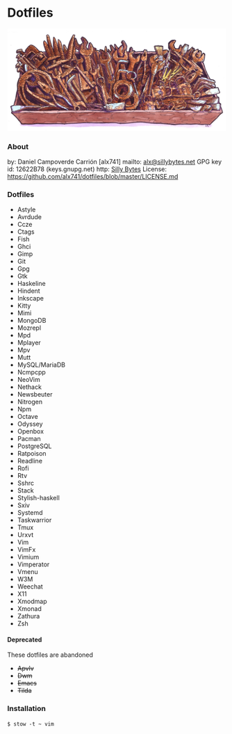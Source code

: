 # Dotfiles

![Rusty Tools](rusty_tools.jpg)


### About

by: Daniel Campoverde Carrión [alx741]
mailto: <alx@sillybytes.net>
GPG key id: 12622B78 (keys.gnupg.net)
http: [Silly Bytes](http://www.sillybytes.net)
License: https://github.com/alx741/dotfiles/blob/master/LICENSE.md


### Dotfiles

* Astyle
* Avrdude
* Ccze
* Ctags
* Fish
* Ghci
* Gimp
* Git
* Gpg
* Gtk
* Haskeline
* Hindent
* Inkscape
* Kitty
* Mimi
* MongoDB
* Mozrepl
* Mpd
* Mplayer
* Mpv
* Mutt
* MySQL/MariaDB
* Ncmpcpp
* NeoVim
* Nethack
* Newsbeuter
* Nitrogen
* Npm
* Octave
* Odyssey
* Openbox
* Pacman
* PostgreSQL
* Ratpoison
* Readline
* Rofi
* Rtv
* Sshrc
* Stack
* Stylish-haskell
* Sxiv
* Systemd
* Taskwarrior
* Tmux
* Urxvt
* Vim
* VimFx
* Vimium
* Vimperator
* Vmenu
* W3M
* Weechat
* X11
* Xmodmap
* Xmonad
* Zathura
* Zsh


#### Deprecated

These dotfiles are abandoned

* ~~Apvlv~~
* ~~Dwm~~
* ~~Emacs~~
* ~~Tilda~~


### Installation

    $ stow -t ~ vim
